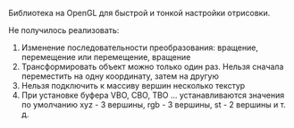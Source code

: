 Библиотека на OpenGL для быстрой и тонкой настройки отрисовки.

Не получилось реализовать:
1. Изменение последовательности преобразования: вращение, перемещение или перемещение, вращение
2. Трансформировать объект можно только один раз. Нельзя сначала переместить на одну координату, затем на другую
3. Нельзя подключить к массиву вершин несколько текстур
4. При установке буфера VBO, CBO, TBO ... устанавливаются значения по умолчанию xyz - 3 вершины, rgb - 3 вершины, st - 2 вершины и т. д.
